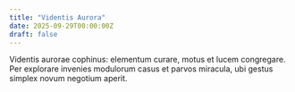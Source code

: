 ```yaml
---
title: "Videntis Aurora"
date: 2025-09-29T00:00:00Z
draft: false
---
```


Videntis aurorae cophinus: elementum curare, motus et lucem congregare. Per explorare invenies modulorum casus et parvos miracula, ubi gestus simplex novum negotium aperit.

